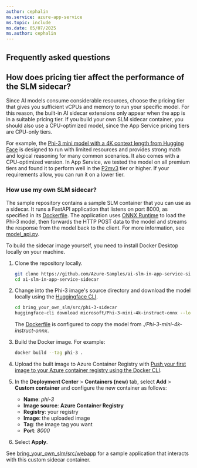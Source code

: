 ```yaml
---
author: cephalin
ms.service: azure-app-service
ms.topic: include
ms.date: 05/07/2025
ms.author: cephalin
---
```


## Frequently asked questions

## How does pricing tier affect the performance of the SLM sidecar?

Since AI models consume considerable resources, choose the pricing tier that gives you sufficient vCPUs and memory to run your specific model. For this reason, the built-in AI sidecar extensions only appear when the app is in a suitable pricing tier. If you build your own SLM sidecar container, you should also use a CPU-optimized model, since the App Service pricing tiers are CPU-only tiers.

For example, the [Phi-3 mini model with a 4K context length from Hugging Face](https://huggingface.co/microsoft/Phi-3-mini-4k-instruct-onnx) is designed to run with limited resources and provides strong math and logical reasoning for many common scenarios. It also comes with a CPU-optimized version. In App Service, we tested the model on all premium tiers and found it to perform well in the [P2mv3](https://azure.microsoft.com/pricing/details/app-service/linux/) tier or higher. If your requirements allow, you can run it on a lower tier.

### How use my own SLM sidecar?

The sample repository contains a sample SLM container that you can use as a sidecar. It runs a FastAPI application that listens on port 8000, as specified in its [Dockerfile](https://github.com/Azure-Samples/ai-slm-in-app-service-sidecar/blob/main/bring_your_own_slm/src/phi-3-sidecar/Dockerfile). The application uses [ONNX Runtime](https://onnxruntime.ai/docs/) to load the Phi-3 model, then forwards the HTTP POST data to the model and streams the response from the model back to the client. For more information, see [model_api.py](https://github.com/Azure-Samples/ai-slm-in-app-service-sidecar/blob/main/src/phi-3-sidecar/model_api.py).

To build the sidecar image yourself, you need to install Docker Desktop locally on your machine.

1. Clone the repository locally.

    ```bash
    git clone https://github.com/Azure-Samples/ai-slm-in-app-service-sidecar
    cd ai-slm-in-app-service-sidecar
    ```

1. Change into the Phi-3 image's source directory and download the model locally using the [Huggingface CLI](https://huggingface.co/docs/huggingface_hub/guides/cli).

    ```bash
    cd bring_your_own_slm/src/phi-3-sidecar
    huggingface-cli download microsoft/Phi-3-mini-4k-instruct-onnx --local-dir ./Phi-3-mini-4k-instruct-onnx
    ```
    
    The [Dockerfile](https://github.com/Azure-Samples/ai-slm-in-app-service-sidecar/blob/main/src/phi-3-sidecar/Dockerfile) is configured to copy the model from *./Phi-3-mini-4k-instruct-onnx*.
    
1. Build the Docker image. For example:

    ```bash
    docker build --tag phi-3 .
    ```

1. Upload the built image to Azure Container Registry with [Push your first image to your Azure container registry using the Docker CLI](/azure/container-registry/container-registry-get-started-docker-cli).

1. In the **Deployment Center** > **Containers (new)** tab, select **Add** > **Custom container** and configure the new container as follows:
    - **Name**: *phi-3*
    - **Image source**: **Azure Container Registry**
    - **Registry**: your registry
    - **Image**: the uploaded image
    - **Tag**: the image tag you want
    - **Port**: *8000*
1. Select **Apply**.

See [bring_your_own_slm/src/webapp](https://github.com/Azure-Samples/ai-slm-in-app-service-sidecar/blob/main/bring_your_own_slm/src/webapp) for a sample application that interacts with this custom sidecar container.